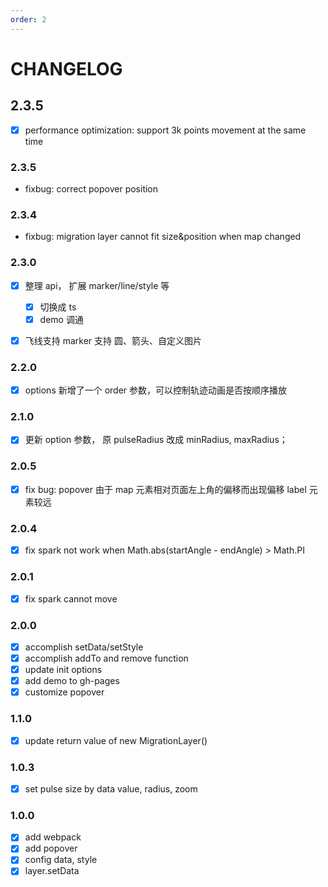 ```yaml
---
order: 2
---
```


# CHANGELOG

## 2.3.5
- [x] performance optimization: support 3k points movement at the same time

### 2.3.5
- fixbug: correct popover position


### 2.3.4
- fixbug: migration layer cannot fit size&position when map changed

### 2.3.0
- [x] 整理 api， 扩展 marker/line/style 等

  - [x] 切换成 ts
  - [x] demo 调通

- [x] 飞线支持 marker 支持 圆、箭头、自定义图片

### 2.2.0

- [x] options 新增了一个 order 参数，可以控制轨迹动画是否按顺序播放

### 2.1.0

- [x] 更新 option 参数， 原 pulseRadius 改成 minRadius, maxRadius；

### 2.0.5

- [x] fix bug: popover 由于 map 元素相对页面左上角的偏移而出现偏移 label 元素较远

### 2.0.4

- [x] fix spark not work when Math.abs(startAngle - endAngle) > Math.PI

### 2.0.1

- [x] fix spark cannot move

### 2.0.0

- [x] accomplish setData/setStyle
- [x] accomplish addTo and remove function
- [x] update init options
- [x] add demo to gh-pages
- [x] customize popover

### 1.1.0

- [x] update return value of new MigrationLayer()

### 1.0.3

- [x] set pulse size by data value, radius, zoom

### 1.0.0

- [x] add webpack
- [x] add popover
- [x] config data, style
- [x] layer.setData
